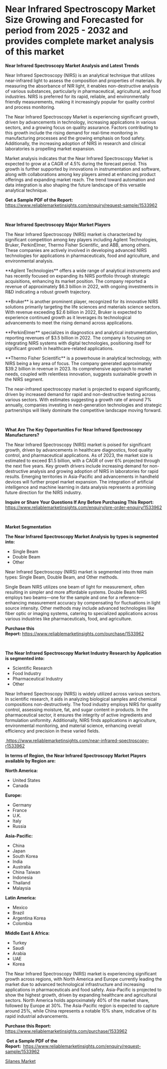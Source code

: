 <p><h1>Near Infrared Spectroscopy Market Size Growing and Forecasted for period from 2025 - 2032 and provides complete market analysis of this market</h1></p><p><strong>Near Infrared Spectroscopy Market Analysis and Latest Trends</strong></p>
<p><p>Near Infrared Spectroscopy (NIRS) is an analytical technique that utilizes near-infrared light to assess the composition and properties of materials. By measuring the absorbance of NIR light, it enables non-destructive analysis of various substances, particularly in pharmaceutical, agricultural, and food industries. NIRS is preferred for its rapid, reliable, and environmentally friendly measurements, making it increasingly popular for quality control and process monitoring.</p><p>The Near Infrared Spectroscopy Market is experiencing significant growth, driven by advancements in technology, increasing applications in various sectors, and a growing focus on quality assurance. Factors contributing to this growth include the rising demand for real-time monitoring in manufacturing processes and the growing emphasis on food safety. Additionally, the increasing adoption of NIRS in research and clinical laboratories is propelling market expansion.</p><p>Market analysis indicates that the Near Infrared Spectroscopy Market is expected to grow at a CAGR of 4.5% during the forecast period. This growth is further supported by innovations in instrumentation and software, along with collaborations among key players aimed at enhancing product offerings and expanding market reach. The trend toward automation and data integration is also shaping the future landscape of this versatile analytical technique.</p></p>
<p><strong>Get a Sample PDF of the Report:&nbsp;</strong> <a href="https://www.reliablemarketinsights.com/enquiry/request-sample/1533962?utm_campaign=3065&utm_medium=2&utm_source=Github&utm_content=ia&utm_term=06032025&utm_id=near-infrared-spectroscopy">https://www.reliablemarketinsights.com/enquiry/request-sample/1533962</a></p>
<p>&nbsp;</p>
<p><strong>Near Infrared Spectroscopy Major Market Players</strong></p>
<p><p>The Near Infrared Spectroscopy (NIRS) market is characterized by significant competition among key players including Agilent Technologies, Bruker, PerkinElmer, Thermo Fisher Scientific, and ABB, among others. These companies are actively involved in developing advanced NIRS technologies for applications in pharmaceuticals, food and agriculture, and environmental analysis.</p><p>**Agilent Technologies** offers a wide range of analytical instruments and has recently focused on expanding its NIRS portfolio through strategic acquisitions, enhancing its market position. The company reported a revenue of approximately $6.3 billion in 2022, with ongoing investments in R&D indicating a robust growth trajectory.</p><p>**Bruker** is another prominent player, recognized for its innovative NIRS solutions primarily targeting the life sciences and materials science sectors. With revenue exceeding $2.6 billion in 2022, Bruker is expected to experience continued growth as it leverages its technological advancements to meet the rising demand across applications.</p><p>**PerkinElmer** specializes in diagnostics and analytical instrumentation, reporting revenues of $3.5 billion in 2022. The company is focusing on integrating NIRS systems with digital technologies, positioning itself for significant growth in healthcare-related applications.</p><p>**Thermo Fisher Scientific** is a powerhouse in analytical technology, with NIRS being a key area of focus. The company generated approximately $39.2 billion in revenue in 2023. Its comprehensive approach to market needs, coupled with relentless innovation, suggests sustainable growth in the NIRS segment.</p><p>The near-infrared spectroscopy market is projected to expand significantly, driven by increased demand for rapid and non-destructive testing across various sectors. With estimates suggesting a growth rate of around 7% annually, companies investing in next-generation technologies and strategic partnerships will likely dominate the competitive landscape moving forward.</p></p>
<p>&nbsp;</p>
<p><strong>What Are The Key Opportunities For Near Infrared Spectroscopy Manufacturers?</strong></p>
<p><p>The Near Infrared Spectroscopy (NIRS) market is poised for significant growth, driven by advancements in healthcare diagnostics, food quality control, and pharmaceutical applications. As of 2023, the market size is estimated to exceed $1.5 billion, with a CAGR of over 6% projected through the next five years. Key growth drivers include increasing demand for non-destructive analysis and growing adoption of NIRS in laboratories for rapid results. Emerging territories in Asia-Pacific and advancements in handheld devices will further propel market expansion. The integration of artificial intelligence and machine learning in data analysis represents a promising future direction for the NIRS industry.</p></p>
<p><strong>Inquire or Share Your Questions If Any Before Purchasing This Report:</strong> <a href="https://www.reliablemarketinsights.com/enquiry/pre-order-enquiry/1533962?utm_campaign=3065&utm_medium=2&utm_source=Github&utm_content=ia&utm_term=06032025&utm_id=near-infrared-spectroscopy">https://www.reliablemarketinsights.com/enquiry/pre-order-enquiry/1533962</a></p>
<p>&nbsp;</p>
<p><strong>Market Segmentation</strong></p>
<p><strong>The Near Infrared Spectroscopy Market Analysis by types is segmented into:</strong></p>
<p><ul><li>Single Beam</li><li>Double Beam</li><li>Other</li></ul></p>
<p><p>Near Infrared Spectroscopy (NIRS) market is segmented into three main types: Single Beam, Double Beam, and Other methods. </p><p>Single Beam NIRS utilizes one beam of light for measurement, often resulting in simpler and more affordable systems. Double Beam NIRS employs two beams—one for the sample and one for a reference—enhancing measurement accuracy by compensating for fluctuations in light source intensity. Other methods may include advanced technologies like fiber optic or imaging systems, catering to specialized applications across various industries like pharmaceuticals, food, and agriculture.</p></p>
<p><strong>Purchase this Report:&nbsp;</strong><a href="https://www.reliablemarketinsights.com/purchase/1533962?utm_campaign=3065&utm_medium=2&utm_source=Github&utm_content=ia&utm_term=06032025&utm_id=near-infrared-spectroscopy">https://www.reliablemarketinsights.com/purchase/1533962</a></p>
<p>&nbsp;</p>
<p><strong>The Near Infrared Spectroscopy Market Industry Research by Application is segmented into:</strong></p>
<p><ul><li>Scientific Research</li><li>Food Industry</li><li>Pharmaceutical Industry</li><li>Other</li></ul></p>
<p><p>Near Infrared Spectroscopy (NIRS) is widely utilized across various sectors. In scientific research, it aids in analyzing biological samples and chemical compositions non-destructively. The food industry employs NIRS for quality control, assessing moisture, fat, and sugar content in products. In the pharmaceutical sector, it ensures the integrity of active ingredients and formulation uniformity. Additionally, NIRS finds applications in agriculture, environmental monitoring, and material science, enhancing overall efficiency and precision in these varied fields.</p></p>
<p><a href="https://www.reliablemarketinsights.com/near-infrared-spectroscopy-r1533962?utm_campaign=3065&utm_medium=2&utm_source=Github&utm_content=ia&utm_term=06032025&utm_id=near-infrared-spectroscopy">&nbsp;https://www.reliablemarketinsights.com/near-infrared-spectroscopy-r1533962</a></p>
<p><strong>In terms of Region, the Near Infrared Spectroscopy Market Players available by Region are:</strong></p>
<p>
    <p> <strong> North America: </strong>
        <ul>
            <li>United States</li>
            <li>Canada</li>
        </ul>
        </p> 
    <p> <strong> Europe: </strong>
        <ul>
            <li>Germany</li>
            <li>France</li>
            <li>U.K.</li>
            <li>Italy</li>
            <li>Russia</li>
        </ul>
        </p> 
    <p> <strong> Asia-Pacific: </strong>
        <ul>
            <li>China</li>
            <li>Japan</li>
            <li>South Korea</li>
            <li>India</li>
            <li>Australia</li>
            <li>China Taiwan</li>
            <li>Indonesia</li>
            <li>Thailand</li>
            <li>Malaysia</li>
        </ul>
        </p> 
    <p> <strong> Latin America: </strong>
        <ul>
            <li>Mexico</li>
            <li>Brazil</li>
            <li>Argentina Korea</li>
            <li>Colombia</li>
        </ul>
        </p> 
    <p> <strong> Middle East & Africa: </strong>
        <ul>
            <li>Turkey</li>
            <li>Saudi</li>
            <li>Arabia</li>
            <li>UAE</li>
            <li>Korea</li>
        </ul>
    </p>
    </p>
<p><p>The Near Infrared Spectroscopy (NIRS) market is experiencing significant growth across regions, with North America and Europe currently leading the market due to advanced technological infrastructure and increasing applications in pharmaceuticals and food safety. Asia-Pacific is projected to show the highest growth, driven by expanding healthcare and agricultural sectors. North America holds approximately 40% of the market share, followed by Europe at 30%. The Asia-Pacific region is expected to capture around 25%, while China represents a notable 15% share, indicative of its rapid industrial advancements.</p></p>
<p><strong>Purchase this Report: </strong><a href="https://www.reliablemarketinsights.com/purchase/1533962?utm_campaign=3065&utm_medium=2&utm_source=Github&utm_content=ia&utm_term=06032025&utm_id=near-infrared-spectroscopy">https://www.reliablemarketinsights.com/purchase/1533962</a></p>
<p>&nbsp;<strong>Get a Sample PDF of the Report:&nbsp;&nbsp;</strong><a href="https://www.reliablemarketinsights.com/enquiry/request-sample/1533962?utm_campaign=3065&utm_medium=2&utm_source=Github&utm_content=ia&utm_term=06032025&utm_id=near-infrared-spectroscopy">https://www.reliablemarketinsights.com/enquiry/request-sample/1533962</a></p>
<p><strong></strong></p>
<p><p><a href="https://github.com/sapsaidamary/Market-Research-Report-List-1/blob/main/silanes-market.md?utm_campaign=3065&utm_medium=2&utm_source=Github&utm_content=ia&utm_term=06032025&utm_id=near-infrared-spectroscopy">Silanes Market</a></p></p>